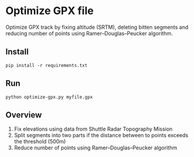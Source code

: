 # Optimize GPX file
Optimize GPX track by fixing altitude (SRTM), deleting bitten segments and reducing number of points using Ramer–Douglas–Peucker algorithm.

## Install
`pip install -r requirements.txt`

## Run
`python optimize-gpx.py myfile.gpx`

## Overview
1. Fix elevations using data from Shuttle Radar Topography Mission
2. Split segments into two parts if the distance between to points exceeds the threshold (500m)
3. Reduce number of points using Ramer–Douglas–Peucker algorithm
